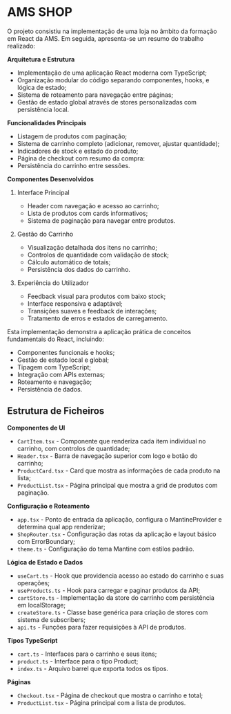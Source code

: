 # AMS SHOP

O projeto consistiu na implementação de uma loja no âmbito da formação em React da AMS. Em seguida, apresenta-se um resumo do trabalho realizado:

**Arquitetura e Estrutura**

- Implementação de uma aplicação React moderna com TypeScript;
- Organização modular do código separando componentes, hooks, e lógica de estado;
- Sistema de roteamento para navegação entre páginas;
- Gestão de estado global através de stores personalizadas com persistência local.

**Funcionalidades Principais**

- Listagem de produtos com paginação;
- Sistema de carrinho completo (adicionar, remover, ajustar quantidade);
- Indicadores de stock e estado do produto;
- Página de checkout com resumo da compra:
- Persistência do carrinho entre sessões.

**Componentes Desenvolvidos**

1. Interface Principal
    - Header com navegação e acesso ao carrinho;
    - Lista de produtos com cards informativos;
    - Sistema de paginação para navegar entre produtos.

2. Gestão do Carrinho
    - Visualização detalhada dos itens no carrinho;
    - Controlos de quantidade com validação de stock;
    - Cálculo automático de totais;
    - Persistência dos dados do carrinho.

3. Experiência do Utilizador
    - Feedback visual para produtos com baixo stock;
    - Interface responsiva e adaptável;
    - Transições suaves e feedback de interações;
    - Tratamento de erros e estados de carregamento.

Esta implementação demonstra a aplicação prática de conceitos fundamentais do React, incluindo:
- Componentes funcionais e hooks;
- Gestão de estado local e global;
- Tipagem com TypeScript;
- Integração com APIs externas;
- Roteamento e navegação;
- Persistência de dados.

## Estrutura de Ficheiros
**Componentes de UI**
- `CartItem.tsx` - Componente que renderiza cada item individual no carrinho, com controlos de quantidade;
- `Header.tsx` - Barra de navegação superior com logo e botão do carrinho;
- `ProductCard.tsx` - Card que mostra as informações de cada produto na lista;
- `ProductList.tsx` - Página principal que mostra a grid de produtos com paginação.

**Configuração e Roteamento**
- `app.tsx` - Ponto de entrada da aplicação, configura o MantineProvider e determina qual app renderizar;
- `ShopRouter.tsx` - Configuração das rotas da aplicação e layout básico com ErrorBoundary;
- `theme.ts` - Configuração do tema Mantine com estilos padrão.

**Lógica de Estado e Dados**
- `useCart.ts` - Hook que providencia acesso ao estado do carrinho e suas operações;
- `useProducts.ts` - Hook para carregar e paginar produtos da API;
- `cartStore.ts` - Implementação da store do carrinho com persistência em localStorage;
- `createStore.ts` - Classe base genérica para criação de stores com sistema de subscribers;
- `api.ts` - Funções para fazer requisições à API de produtos.

**Tipos TypeScript**
- `cart.ts` - Interfaces para o carrinho e seus itens;
- `product.ts` - Interface para o tipo Product;
- `index.ts` - Arquivo barrel que exporta todos os tipos.

**Páginas**
- `Checkout.tsx` - Página de checkout que mostra o carrinho e total;
- `ProductList.tsx` - Página principal com a lista de produtos.
